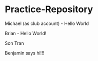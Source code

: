 # Practice-Repository

Michael (as club account) - Hello World

Brian - Hello World!

Son Tran

Benjamin says hi!!!
